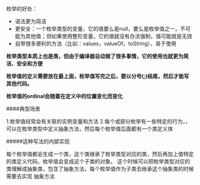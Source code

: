枚举的好处：

- 语法更为简洁
- 更安全：一个枚举类型的变量，它的值要么是null，要么是枚举值之一，不可能为其他值；但如果使用整形变量，它的值就没有办法强制，值可能就是无效
- 自带很多便利的方法（比如：values，valueOf，toString），易于使用


**枚举类型本质上也是类，但由于编译器自动做了很多事情，它的使用也就更为简洁、安全和方便**

**枚举值的定义需要放在最上面，枚举值写完之后，要以分号(;)结尾，然后才能写其他代码。**

**枚举值的ordinal会随着在定义中的位置变化而变化**

####典型场景

1.枚举值经常会有关联的实例变量和方法
2.每个或部分枚举有一些特定的行为，，可以在枚举类型中定义抽象方法，然后每个枚举值后面都有一个类定义体

#####这种写法的内部实现

每个枚举值都会生成一个类，这个类继承了枚举类型对应的类，然后再加上值特定的类定义代码，枚举值会变成这个子类的对象。
这个时候可以把枚举类型对应的类理解成抽象类，包含了抽象方法，每个枚举值作为子类去继承这个抽象类的时候需要去实现
抽象方法



